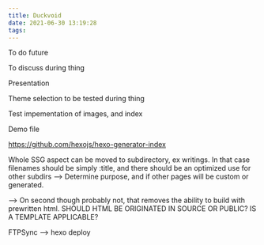 ```yaml
---
title: Duckvoid
date: 2021-06-30 13:19:28
tags:
---
```


To do future

To discuss during thing

Presentation

Theme selection to be tested during thing

Test impementation of images, and index

Demo file

https://github.com/hexojs/hexo-generator-index

Whole SSG aspect can be moved to subdirectory, ex writings. In that case filenames should be simply :title,
and there should be an optimized use for other subdirs
--> Determine purpose, and if other pages will be custom or generated.

--> On second though probably not, that removes the ability to build with prewritten html.
SHOULD HTML BE ORIGINATED IN SOURCE OR PUBLIC? IS A TEMPLATE APPLICABLE?

FTPSync --> hexo deploy
